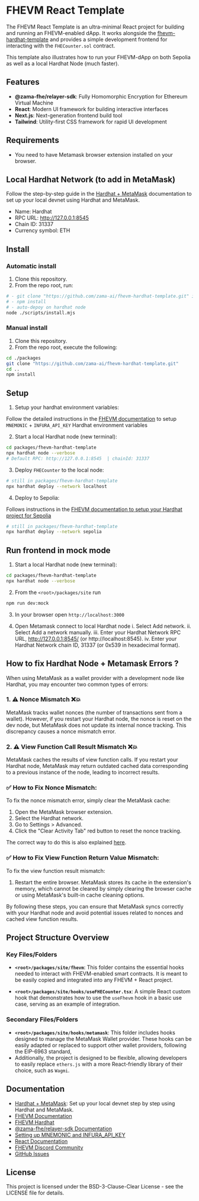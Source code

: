 # FHEVM React Template

The FHEVM React Template is an ultra-minimal React project for building and running an FHEVM-enabled dApp.
It works alongside the [fhevm-hardhat-template](https://github.com/zama-ai/fhevm-hardhat-template)
and provides a simple development frontend for interacting with the `FHECounter.sol` contract.

This template also illustrates how to run your FHEVM-dApp on both Sepolia as well as a local Hardhat Node (much faster).

## Features

- **@zama-fhe/relayer-sdk**: Fully Homomorphic Encryption for Ethereum Virtual Machine
- **React**: Modern UI framework for building interactive interfaces
- **Next.js**: Next-generation frontend build tool
- **Tailwind**: Utility-first CSS framework for rapid UI development

## Requirements

- You need to have Metamask browser extension installed on your browser.

## Local Hardhat Network (to add in MetaMask)

Follow the step-by-step guide in the [Hardhat + MetaMask](https://docs.metamask.io/wallet/how-to/run-devnet/) documentation to set up your local devnet using Hardhat and MetaMask.

- Name: Hardhat
- RPC URL: http://127.0.0.1:8545
- Chain ID: 31337
- Currency symbol: ETH

## Install

### Automatic install

1. Clone this repository.
2. From the repo root, run:

```sh
# - git clone "https://github.com/zama-ai/fhevm-hardhat-template.git" into <root>/packages
# - npm install
# - auto-depoy on hardhat node
node ./scripts/install.mjs
```

### Manual install

1. Clone this repository.
2. From the repo root, execute the following:

```sh
cd ./packages
git clone "https://github.com/zama-ai/fhevm-hardhat-template.git"
cd ..
npm install
```

## Setup

1. Setup your hardhat environment variables:

Follow the detailed instructions in the [FHEVM documentation](https://docs.zama.ai/protocol/solidity-guides/getting-started/setup#set-up-the-hardhat-configuration-variables-optional) to setup `MNEMONIC` + `INFURA_API_KEY` Hardhat environment variables

2. Start a local Hardhat node (new terminal):

```sh
cd packages/fhevm-hardhat-template
npx hardhat node --verbose
# Default RPC: http://127.0.0.1:8545  | chainId: 31337
```

3. Deploy `FHECounter` to the local node:

```sh
# still in packages/fhevm-hardhat-template
npx hardhat deploy --network localhost
```

4. Deploy to Sepolia:

Follows instructions in the [FHEVM documentation to setup your Hardhat project for Sepolia](https://docs.zama.ai/protocol/solidity-guides/getting-started/setup#set-up-the-hardhat-configuration-variables-optional)

```sh
# still in packages/fhevm-hardhat-template
npx hardhat deploy --network sepolia
```

## Run frontend in mock mode

1. Start a local Hardhat node (new terminal):

```sh
cd packages/fhevm-hardhat-template
npx hardhat node --verbose
```

2. From the `<root>/packages/site` run

```sh
npm run dev:mock
```

3. In your browser open `http://localhost:3000`

4. Open Metamask connect to local Hardhat node
   i. Select Add network.
   ii. Select Add a network manually.
   iii. Enter your Hardhat Network RPC URL, http://127.0.0.1:8545/ (or http://localhost:8545).
   iv. Enter your Hardhat Network chain ID, 31337 (or 0x539 in hexadecimal format).

## How to fix Hardhat Node + Metamask Errors ?

When using MetaMask as a wallet provider with a development node like Hardhat, you may encounter two common types of errors:

### 1. ⚠️ Nonce Mismatch ❌💥

MetaMask tracks wallet nonces (the number of transactions sent from a wallet). However, if you restart your Hardhat node, the nonce is reset on the dev node, but MetaMask does not update its internal nonce tracking. This discrepancy causes a nonce mismatch error.

### 2. ⚠️ View Function Call Result Mismatch ❌💥

MetaMask caches the results of view function calls. If you restart your Hardhat node, MetaMask may return outdated cached data corresponding to a previous instance of the node, leading to incorrect results.

### ✅ How to Fix Nonce Mismatch:

To fix the nonce mismatch error, simply clear the MetaMask cache:

1. Open the MetaMask browser extension.
2. Select the Hardhat network.
3. Go to Settings > Advanced.
4. Click the "Clear Activity Tab" red button to reset the nonce tracking.

The correct way to do this is also explained [here](https://docs.metamask.io/wallet/how-to/run-devnet/).

### ✅ How to Fix View Function Return Value Mismatch:

To fix the view function result mismatch:

1. Restart the entire browser. MetaMask stores its cache in the extension's memory, which cannot be cleared by simply clearing the browser cache or using MetaMask's built-in cache cleaning options.

By following these steps, you can ensure that MetaMask syncs correctly with your Hardhat node and avoid potential issues related to nonces and cached view function results.

## Project Structure Overview

### Key Files/Folders

- **`<root>/packages/site/fhevm`**: This folder contains the essential hooks needed to interact with FHEVM-enabled smart contracts. It is meant to be easily copied and integrated into any FHEVM + React project.

- **`<root>/packages/site/hooks/useFHECounter.tsx`**: A simple React custom hook that demonstrates how to use the `useFhevm` hook in a basic use case, serving as an example of integration.

### Secondary Files/Folders

- **`<root>/packages/site/hooks/metamask`**: This folder includes hooks designed to manage the MetaMask Wallet provider. These hooks can be easily adapted or replaced to support other wallet providers, following the EIP-6963 standard,
- Additionally, the project is designed to be flexible, allowing developers to easily replace `ethers.js` with a more React-friendly library of their choice, such as `Wagmi`.

## Documentation

- [Hardhat + MetaMask](https://docs.metamask.io/wallet/how-to/run-devnet/): Set up your local devnet step by step using Hardhat and MetaMask.
- [FHEVM Documentation](https://docs.zama.ai/protocol/solidity-guides/)
- [FHEVM Hardhat](https://docs.zama.ai/protocol/solidity-guides/development-guide/hardhat)
- [@zama-fhe/relayer-sdk Documentation](https://docs.zama.ai/protocol/relayer-sdk-guides/)
- [Setting up MNEMONIC and INFURA_API_KEY](https://docs.zama.ai/protocol/solidity-guides/getting-started/setup#set-up-the-hardhat-configuration-variables-optional)
- [React Documentation](https://reactjs.org/)
- [FHEVM Discord Community](https://discord.com/invite/zama)
- [GitHub Issues](https://github.com/zama-ai/fhevm-react-template/issues)

## License

This project is licensed under the BSD-3-Clause-Clear License - see the LICENSE file for details.
